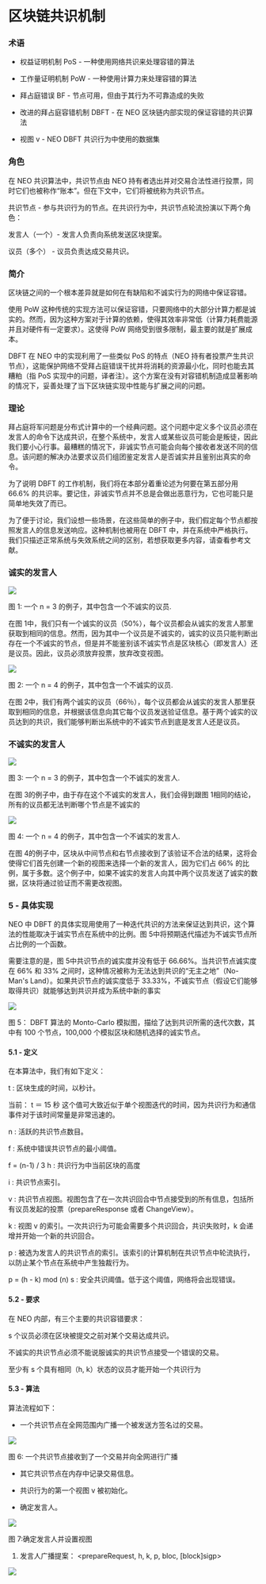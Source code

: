 # 区块链共识机制

### 术语

- 权益证明机制 PoS - 一种使用网络共识来处理容错的算法

- 工作量证明机制 PoW - 一种使用计算力来处理容错的算法

- 拜占庭错误 BF - 节点可用，但由于其行为不可靠造成的失败

- 改进的拜占庭容错机制 DBFT - 在 NEO 区块链内部实现的保证容错的共识算法

- 视图 v - NEO DBFT 共识行为中使用的数据集


### 角色

在 NEO 共识算法中，共识节点由 NEO 持有者选出并对交易合法性进行投票，同时它们也被称作“账本”。但在下文中，它们将被统称为共识节点。

共识节点 - 参与共识行为的节点。在共识行为中，共识节点轮流扮演以下两个角色：

发言人（一个）- 发言人负责向系统发送区块提案。

议员（多个） - 议员负责达成交易共识。

### 简介

区块链之间的一个根本差异就是如何在有缺陷和不诚实行为的网络中保证容错。

使用 PoW 这种传统的实现方法可以保证容错，只要网络中的大部分计算力都是诚实的。然而，因为这种方案对于计算的依赖，使得其效率非常低（计算力耗费能源并且对硬件有一定要求）。这使得 PoW 网络受到很多限制，最主要的就是扩展成本。

DBFT 在 NEO 中的实现利用了一些类似 PoS 的特点（NEO 持有者投票产生共识节点），这能保护网络不受拜占庭错误干扰并将消耗的资源最小化，同时也能去其糟粕（指 PoS 实现中的问题，译者注）。这个方案在没有对容错机制造成显著影响的情况下，妥善处理了当下区块链实现中性能与扩展之间的问题。

### 理论

拜占庭将军问题是分布式计算中的一个经典问题。这个问题中定义多个议员必须在发言人的命令下达成共识，在整个系统中，发言人或某些议员可能会是叛徒，因此我们要小心行事。最糟糕的情况下，非诚实节点可能会向每个接收者发送不同的信息。该问题的解决办法要求议员们组团鉴定发言人是否诚实并且鉴别出真实的命令。

为了说明 DBFT 的工作机制，我们将在本部分着重论述为何要在第五部分用 66.6% 的共识率。要记住，非诚实节点并不总是会做出恶意行为，它也可能只是简单地失效了而已。

为了便于讨论，我们设想一些场景，在这些简单的例子中，我们假定每个节点都按照发言人的信息发送响应。这种机制也被用在 DBFT 中，并在系统中严格执行。我们只描述正常系统与失效系统之间的区别，若想获取更多内容，请查看参考文献。


### 诚实的发言人

![](https://i.imgur.com/6r55h25.png)

图 1: 一个 n = 3 的例子，其中包含一个不诚实的议员.

在图 1中，我们只有一个诚实的议员（50%），每个议员都会从诚实的发言人那里获取到相同的信息。然而，因为其中一个议员是不诚实的，诚实的议员只能判断出存在一个不诚实的节点，但是并不能鉴别该不诚实节点是区块核心（即发言人）还是议员。因此，议员必须放弃投票，放弃改变视图。

![](https://i.imgur.com/uCt6ehv.png)

图 2: 一个 n = 4 的例子，其中包含一个不诚实的议员.

在图 2中，我们有两个诚实的议员（66％），每个议员都会从诚实的发言人那里获取到相同的信息，并根据该信息向其它每个议员发送验证信息。基于两个诚实的议员达到的共识，我们能够判断出系统中的不诚实节点到底是发言人还是议员。


### 不诚实的发言人

![](https://i.imgur.com/4DT1mp6.png)

图 3: 一个 n = 3 的例子，其中包含一个不诚实的发言人.

在图 3的例子中，由于存在这个不诚实的发言人，我们会得到跟图 1相同的结论，所有的议员都无法判断哪个节点是不诚实的

![](https://i.imgur.com/uSbpaAl.png)

图 4: 一个 n = 4 的例子，其中包含一个不诚实的发言人.

在图 4的例子中，区块从中间节点和右节点接收到了该验证不合法的结果，这将会使得它们首先创建一个新的视图来选择一个新的发言人，因为它们占 66% 的比例，属于多数。这个例子中，如果不诚实的发言人向其中两个议员发送了诚实的数据，区块将通过验证而不需更改视图。

### 5 - 具体实现

NEO 中 DBFT 的具体实现用使用了一种迭代共识的方法来保证达到共识，这个算法的性能取决于诚实节点在系统中的比例。图 5中将预期迭代描述为不诚实节点所占比例的一个函数。

需要注意的是，图 5中共识节点的诚实度并没有低于 66.66%。当共识节点诚实度在 66% 和 33% 之间时，这种情况被称为无法达到共识的“无主之地”（No-Man's Land）。如果共识节点的诚实度低于 33.33%，不诚实节点（假设它们能够取得共识）就能够达到共识并成为系统中新的事实


![](https://i.imgur.com/4wfZNvC.png)

图 5： DBFT 算法的 Monto-Carlo 模拟图，描绘了达到共识所需的迭代次数，其中有 100 个节点，100,000 个模拟区块和随机选择的诚实节点。


#### 5.1 - 定义

在本算法中，我们有如下定义：

t : 区块生成的时间，以秒计。

当前： t ＝ 15 秒
这个值可大致近似于单个视图迭代的时间，因为共识行为和通信事件对于该时间常量是非常迅速的。

n : 活跃的共识节点数目。

f : 系统中错误共识节点的最小阈值。

f = (n-1) / 3
h : 共识行为中当前区块的高度

i : 共识节点索引。

v : 共识节点视图。视图包含了在一次共识回合中节点接受到的所有信息，包括所有议员发起的投票（prepareResponse 或者 ChangeView）。

k : 视图 v 的索引。一次共识行为可能会需要多个共识回合，共识失败时，k 会递增并开始一个新的共识回合。

p : 被选为发言人的共识节点的索引。该索引的计算机制在共识节点中轮流执行，以防止某个节点在系统中产生独裁行为。

p = (h - k) mod (n)
s : 安全共识阈值。低于这个阈值，网络将会出现错误。


#### 5.2 - 要求
在 NEO 内部，有三个主要的共识容错要求：

s 个议员必须在区块被提交之前对某个交易达成共识。

不诚实的共识节点必须不能说服诚实的共识节点接受一个错误的交易。

至少有 s 个具有相同（h, k）状态的议员才能开始一个共识行为


#### 5.3 - 算法
算法流程如下：

- 一个共识节点在全网范围内广播一个被发送方签名过的交易。

![](https://i.imgur.com/xx4Vmg2.png)

图 6: 一个共识节点接收到了一个交易并向全网进行广播

- 其它共识节点在内存中记录交易信息。

- 共识行为的第一个视图 v 被初始化。

- 确定发言人。

![](https://i.imgur.com/95y5jyu.png)

图 7:确定发言人并设置视图

1. 发言人广播提案：
<prepareRequest, h, k, p, bloc, [block]sigp>


![](https://i.imgur.com/PpgYswC.png)